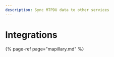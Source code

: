 ```yaml
---
description: Sync MTPDU data to other services
---
```


# Integrations

{% page-ref page="mapillary.md" %}



